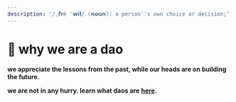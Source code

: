 ```yaml
---
description: '/ˌ𝗳𝗿ē ˈ𝘄𝗶𝗹/ (𝗻𝗼𝘂𝗻): a person''s own choice or decision;'
---
```


# 🤍 why we are a dao







**we appreciate the lessons from the past, while our heads are on building the future.**&#x20;

**we are not in any hurry. learn what daos are** [**here**](../open-source/web3-and-daos.md)**.**





